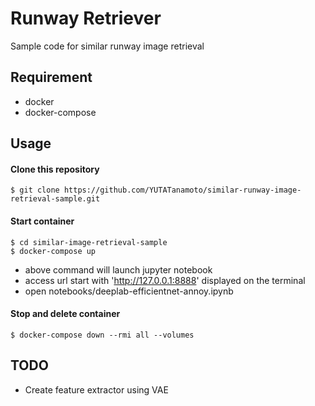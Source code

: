 # Runway Retriever  
Sample code for similar runway image retrieval  

## Requirement  
- docker  
- docker-compose  

## Usage  
#### Clone this repository  
```
$ git clone https://github.com/YUTATanamoto/similar-runway-image-retrieval-sample.git  
```
#### Start container
```
$ cd similar-image-retrieval-sample  
$ docker-compose up
```
- above command will launch jupyter notebook  
- access url start with 'http://127.0.0.1:8888' displayed on the terminal  
- open notebooks/deeplab-efficientnet-annoy.ipynb  

#### Stop and delete container
```
$ docker-compose down --rmi all --volumes
```

## TODO
- Create feature extractor using VAE
